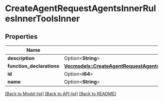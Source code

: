 # CreateAgentRequestAgentsInnerRulesInnerToolsInner

## Properties

Name | Type | Description | Notes
------------ | ------------- | ------------- | -------------
**description** | Option<**String**> |  | [optional]
**function_declarations** | [**Vec<models::CreateAgentRequestAgentsInnerRulesInnerToolsInnerFunctionDeclarationsInner>**](CreateAgentRequest_agents_inner_rules_inner_tools_inner_function_declarations_inner.md) |  | 
**id** | Option<**i64**> |  | [optional]
**name** | Option<**String**> |  | [optional]

[[Back to Model list]](../README.md#documentation-for-models) [[Back to API list]](../README.md#documentation-for-api-endpoints) [[Back to README]](../README.md)


